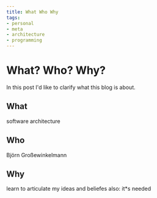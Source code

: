 ```yaml
---
title: What Who Why
tags:
- personal
- meta
- architecture
- programming
---
```

# What? Who? Why?
In this post I'd like to clarify what this blog is about.

## What
software architecture
## Who 
Björn Großewinkelmann
## Why
learn to articulate my ideas and beliefes
also: it*s needed
<!--stackedit_data:
eyJoaXN0b3J5IjpbLTE2ODk1ODQ0OTcsLTE3Mzc3MTI3NTEsLT
U3NDY1MzY4LDE5MzY3NTU0NDksLTUwMDQ3NDIzNl19
-->